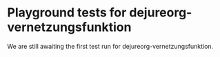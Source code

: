 # Playground tests for dejureorg-vernetzungsfunktion
We are still awaiting the first test run for dejureorg-vernetzungsfunktion.

